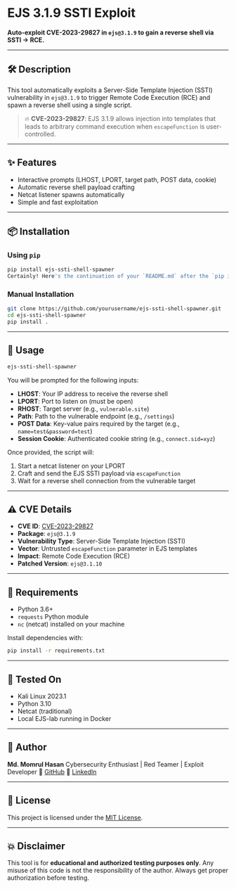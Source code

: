 # EJS 3.1.9 SSTI Exploit

**Auto-exploit CVE-2023-29827 in `ejs@3.1.9` to gain a reverse shell via SSTI → RCE.**

---

## 🛠️ Description

This tool automatically exploits a Server-Side Template Injection (SSTI) vulnerability in `ejs@3.1.9` to trigger Remote Code Execution (RCE) and spawn a reverse shell using a single script.

> 🔥 **CVE-2023-29827**: EJS 3.1.9 allows injection into templates that leads to arbitrary command execution when `escapeFunction` is user-controlled.

---

## ✨ Features

- Interactive prompts (LHOST, LPORT, target path, POST data, cookie)
- Automatic reverse shell payload crafting
- Netcat listener spawns automatically
- Simple and fast exploitation

---

## 📦 Installation

### Using `pip`
```bash
pip install ejs-ssti-shell-spawner
Certainly! Here's the continuation of your `README.md` after the `pip install` section:
```

### Manual Installation

```bash
git clone https://github.com/yourusername/ejs-ssti-shell-spawner.git
cd ejs-ssti-shell-spawner
pip install .
```

---

## 🚀 Usage

```bash
ejs-ssti-shell-spawner
```

You will be prompted for the following inputs:

* **LHOST**: Your IP address to receive the reverse shell
* **LPORT**: Port to listen on (must be open)
* **RHOST**: Target server (e.g., `vulnerable.site`)
* **Path**: Path to the vulnerable endpoint (e.g., `/settings`)
* **POST Data**: Key-value pairs required by the target (e.g., `name=test&password=test`)
* **Session Cookie**: Authenticated cookie string (e.g., `connect.sid=xyz`)

Once provided, the script will:

1. Start a netcat listener on your LPORT
2. Craft and send the EJS SSTI payload via `escapeFunction`
3. Wait for a reverse shell connection from the vulnerable target

---

## ⚠️ CVE Details

* **CVE ID**: [CVE-2023-29827](https://nvd.nist.gov/vuln/detail/CVE-2023-29827)
* **Package**: `ejs@3.1.9`
* **Vulnerability Type**: Server-Side Template Injection (SSTI)
* **Vector**: Untrusted `escapeFunction` parameter in EJS templates
* **Impact**: Remote Code Execution (RCE)
* **Patched Version**: `ejs@3.1.10`

---

## 🔧 Requirements

* Python 3.6+
* `requests` Python module
* `nc` (netcat) installed on your machine

Install dependencies with:

```bash
pip install -r requirements.txt
```

---

## 🧪 Tested On

* Kali Linux 2023.1
* Python 3.10
* Netcat (traditional)
* Local EJS-lab running in Docker

---

## 🙋 Author

**Md. Momrul Hasan**
Cybersecurity Enthusiast | Red Teamer | Exploit Developer
🔗 [GitHub](https://github.com/momrulhasan)
🔗 [LinkedIn](https://linkedin.com/in/momrulhasan)

---

## 📝 License

This project is licensed under the [MIT License](LICENSE).

---

## 💥 Disclaimer

This tool is for **educational and authorized testing purposes only**.
Any misuse of this code is not the responsibility of the author. Always get proper authorization before testing.

